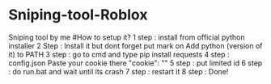 # Sniping-tool-Roblox
Sniping tool by me 
#How to setup it?
1 step : install from official python installer
2 Step : Install it but dont forget put mark on Add python (version of it) to PATH
3 step : go to cmd and type pip install requests
4 step : config.json Paste your cookie there             "cookie": ""
5 step : put limited id 
6 step : do run.bat and wait until its crash
7 step : restart it 
8 step : Done!
